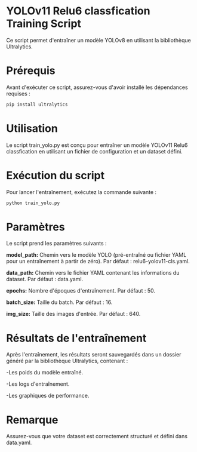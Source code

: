 #  YOLOv11 Relu6 classfication Training Script

Ce script permet d'entraîner un modèle YOLOv8 en utilisant la bibliothèque Ultralytics.

#  **Prérequis**

Avant d'exécuter ce script, assurez-vous d'avoir installé les dépendances requises :

```bash
pip install ultralytics
```

#  Utilisation

Le script train_yolo.py est conçu pour entraîner un modèle YOLOv11 Relu6 classfication en utilisant un fichier de configuration et un dataset défini.

#  Exécution du script

Pour lancer l'entraînement, exécutez la commande suivante :

```bash
python train_yolo.py
```

#  Paramètres

Le script prend les paramètres suivants :

**model_path:** Chemin vers le modèle YOLO (pré-entraîné ou fichier YAML pour un entraînement à partir de zéro). Par défaut : relu6-yolov11-cls.yaml.

**data_path:** Chemin vers le fichier YAML contenant les informations du dataset. Par défaut : data.yaml.

**epochs:** Nombre d'époques d'entraînement. Par défaut : 50.

**batch_size:** Taille du batch. Par défaut : 16.

**img_size:** Taille des images d'entrée. Par défaut : 640.

#  Résultats de l'entraînement

Après l'entraînement, les résultats seront sauvegardés dans un dossier généré par la bibliothèque Ultralytics, contenant :

  -Les poids du modèle entraîné.

  -Les logs d'entraînement.

  -Les graphiques de performance.

#  Remarque

Assurez-vous que votre dataset est correctement structuré et défini dans data.yaml.
